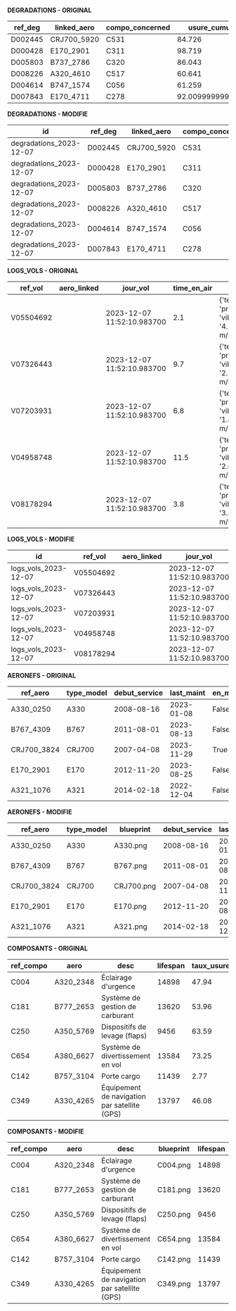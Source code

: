 **DEGRADATIONS - ORIGINAL**

| ref_deg | linked_aero | compo_concerned | usure_cumulée      | measure_day | need_replacement |
|---------|-------------|-----------------|--------------------|-------------|------------------|
| D002445 | CRJ700_5920 | C531            |             84.726 |  2023-12-07 | True             |
| D000428 | E170_2901   | C311            |             98.719 |  2023-12-07 | True             |
| D005803 | B737_2786   | C320            |             86.043 |  2023-12-07 | True             |
| D008226 | A320_4610   | C517            |             60.641 |  2023-12-07 | False            |
| D004614 | B747_1574   | C056            |             61.259 |  2023-12-07 | False            |
| D007843 | E170_4711   | C278            |  92.00999999999999 |  2023-12-07 | True             |

**DEGRADATIONS - MODIFIE**

| id                       | ref_deg | linked_aero | compo_concerned | usure_cumulée      | measure_day | need_replacement |
|--------------------------|---------|-------------|-----------------|--------------------|-------------|------------------|
| degradations_2023-12-07  | D002445 | CRJ700_5920 | C531            |             84.726 |  2023-12-07 | True             |
| degradations_2023-12-07  | D000428 | E170_2901   | C311            |             98.719 |  2023-12-07 | True             |
| degradations_2023-12-07  | D005803 | B737_2786   | C320            |             86.043 |  2023-12-07 | True             |
| degradations_2023-12-07  | D008226 | A320_4610   | C517            |             60.641 |  2023-12-07 | False            |
| degradations_2023-12-07  | D004614 | B747_1574   | C056            |             61.259 |  2023-12-07 | False            |
| degradations_2023-12-07  | D007843 | E170_4711   | C278            |  92.00999999999999 |  2023-12-07 | True             |

**LOGS_VOLS - ORIGINAL**

| ref_vol   | aero_linked | jour_vol                   | time_en_air | sensor_data                                                                         | etat_voyant |
|-----------|-------------|----------------------------|-------------|-------------------------------------------------------------------------------------|-------------|
| V05504692 |             | 2023-12-07 11:52:10.983700 |         2.1 | {'temp': '13°C', 'pressure': '1093 hPa', 'vibrations': '4.1907253203032955 m/s²'}   |           0 |
| V07326443 |             | 2023-12-07 11:52:10.983700 |         9.7 | {'temp': '10°C', 'pressure': '992 hPa', 'vibrations': '2.7204499745394903 m/s²'}    |           0 |
| V07203931 |             | 2023-12-07 11:52:10.983700 |         6.8 | {'temp': '23°C', 'pressure': '1075 hPa', 'vibrations': '1.8503744561046083 m/s²'}   |           0 |
| V04958748 |             | 2023-12-07 11:52:10.983700 |        11.5 | {'temp': '-22°C', 'pressure': '1041 hPa', 'vibrations': '2.643649359704965 m/s²'}   |           0 |
| V08178294 |             | 2023-12-07 11:52:10.983700 |         3.8 | {'temp': '31°C', 'pressure': '929 hPa', 'vibrations': '3.8576797060684913 m/s²'}    |           0 |

**LOGS_VOLS - MODIFIE**

| id					| ref_vol   | aero_linked | jour_vol                   | time_en_air | sd_temp_C | sd_pressure_hPa | sd_vibrations_ms2  | etat_voyant |
|-----------------------|-----------|-------------|----------------------------|-------------|-----------|-----------------|--------------------|-------------|
| logs_vols_2023-12-07  | V05504692 |             | 2023-12-07 11:52:10.983700 |         2.1 | 13        | 1093            | 4.1907253203032955 | 0           |
| logs_vols_2023-12-07  | V07326443 |             | 2023-12-07 11:52:10.983700 |         9.7 | 10        | 992             | 2.7204499745394903 | 0           |
| logs_vols_2023-12-07  | V07203931 |             | 2023-12-07 11:52:10.983700 |         6.8 | 23        | 1075            | 1.8503744561046083 | 0           |
| logs_vols_2023-12-07  | V04958748 |             | 2023-12-07 11:52:10.983700 |        11.5 | -22       | 1041            | 2.643649359704965  | 0           |
| logs_vols_2023-12-07  | V08178294 |             | 2023-12-07 11:52:10.983700 |         3.8 | 31        | 929             | 3.8576797060684913 | 0           |

**AERONEFS - ORIGINAL**

| ref_aero    | type_model | debut_service | last_maint | en_maintenance |
|-------------|------------|---------------|------------|----------------|
| A330_0250   | A330       |    2008-08-16 | 2023-01-08 | False          |
| B767_4309   | B767       |    2011-08-01 | 2023-08-13 | False          |
| CRJ700_3824 | CRJ700     |    2007-04-08 | 2023-11-29 | True           |
| E170_2901   | E170       |    2012-11-20 | 2023-08-25 | False          |
| A321_1076   | A321       |    2014-02-18 | 2022-12-04 | False          |

**AERONEFS - MODIFIE**

| ref_aero    | type_model | blueprint  | debut_service | last_maint | en_maintenance |
|-------------|------------|------------|---------------|------------|----------------|
| A330_0250   | A330       | A330.png   |    2008-08-16 | 2023-01-08 | False          |
| B767_4309   | B767       | B767.png   |    2011-08-01 | 2023-08-13 | False          |
| CRJ700_3824 | CRJ700     | CRJ700.png |    2007-04-08 | 2023-11-29 | True           |
| E170_2901   | E170       | E170.png   |    2012-11-20 | 2023-08-25 | False          |
| A321_1076   | A321       | A321.png   |    2014-02-18 | 2022-12-04 | False          |

**COMPOSANTS - ORIGINAL**

| ref_compo | aero        | desc                                                      | lifespan | taux_usure_actuel | cout_composant |
|-----------|-------------|-----------------------------------------------------------|----------|-------------------|----------------|
| C004      | A320_2348   | Éclairage d'urgence                                       |    14898 |             47.94 |           2910 |
| C181      | B777_2653   | Système de gestion de carburant                           |    13620 |             53.96 |           4112 |
| C250      | A350_5769   | Dispositifs de levage (flaps)                             |     9456 |             63.59 |           3301 |
| C654      | A380_6627   | Système de divertissement en vol                          |    13584 |             73.25 |           7392 |
| C142      | B757_3104   | Porte cargo                                               |    11439 |              2.77 |           4885 |
| C349      | A330_4265   | Équipement de navigation par satellite (GPS)              |    13797 |             46.08 |           2344 |

**COMPOSANTS - MODIFIE**

| ref_compo | aero        | desc                                                      | blueprint | lifespan | taux_usure_actuel | cout_composant |
|-----------|-------------|-----------------------------------------------------------|-----------| ---------|-------------------|----------------|
| C004      | A320_2348   | Éclairage d'urgence                                       | C004.png  |    14898 |             47.94 |           2910 |
| C181      | B777_2653   | Système de gestion de carburant                           | C181.png  |    13620 |             53.96 |           4112 |
| C250      | A350_5769   | Dispositifs de levage (flaps)                             | C250.png  |     9456 |             63.59 |           3301 |
| C654      | A380_6627   | Système de divertissement en vol                          | C654.png  |    13584 |             73.25 |           7392 |
| C142      | B757_3104   | Porte cargo                                               | C142.png  |    11439 |              2.77 |           4885 |
| C349      | A330_4265   | Équipement de navigation par satellite (GPS)              | C349.png  |    13797 |             46.08 |           2344 |
